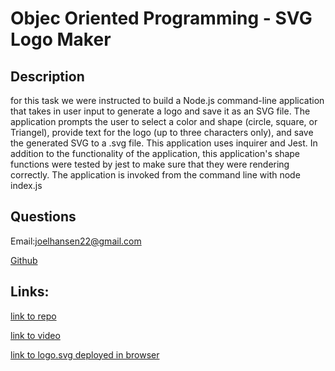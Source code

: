# Objec Oriented Programming - SVG Logo Maker

## Description
  for this task we were instructed to build a Node.js command-line application that takes in user input to generate a logo and save it as an SVG file. The application prompts the user to select a color and shape (circle, square, or Triangel), provide text for the logo (up to three characters only), and save the generated SVG to a .svg file.  This application uses inquirer and Jest.  In addition to the functionality of the application, this application's shape functions were tested by jest to make sure that they were rendering correctly.  The application is invoked from the command line with node index.js


##  Questions
  Email:joelhansen22@gmail.com
  
  [Github](https://www.github.com/joelhansenmn)

  ## Links:
  [link to repo](https://github.com/JoelhansenMN/SVG-gnerator)

  [link to video]()

  [link to logo.svg deployed in browser]()


